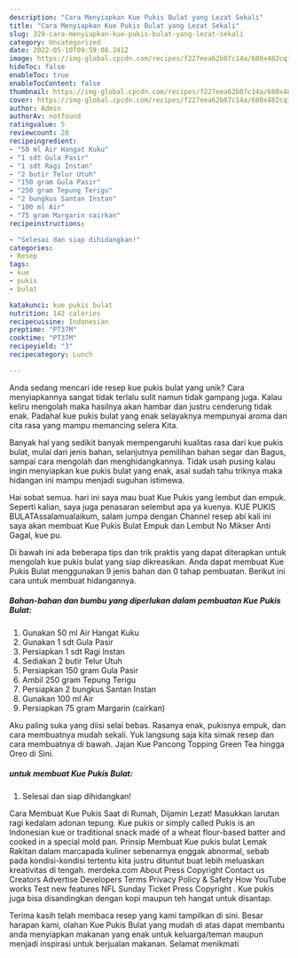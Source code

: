 ```yaml
---
description: "Cara Menyiapkan Kue Pukis Bulat yang Lezat Sekali"
title: "Cara Menyiapkan Kue Pukis Bulat yang Lezat Sekali"
slug: 329-cara-menyiapkan-kue-pukis-bulat-yang-lezat-sekali
category: Uncategorized
date: 2022-05-10T09:59:08.241Z
image: https://img-global.cpcdn.com/recipes/f227eea62b07c14a/680x482cq70/kue-pukis-bulat-foto-resep-utama.jpg
hideToc: false
enableToc: true
enableTocContent: false
thumbnail: https://img-global.cpcdn.com/recipes/f227eea62b07c14a/680x482cq70/kue-pukis-bulat-foto-resep-utama.jpg
cover: https://img-global.cpcdn.com/recipes/f227eea62b07c14a/680x482cq70/kue-pukis-bulat-foto-resep-utama.jpg
author: Admin
authorAv: notfound
ratingvalue: 5
reviewcount: 20
recipeingredient:
- "50 ml Air Hangat Kuku"
- "1 sdt Gula Pasir"
- "1 sdt Ragi Instan"
- "2 butir Telur Utuh"
- "150 gram Gula Pasir"
- "250 gram Tepung Terigu"
- "2 bungkus Santan Instan"
- "100 ml Air"
- "75 gram Margarin cairkan"
recipeinstructions:

- "Selesai dan siap dihidangkan!"
categories:
- Resep
tags:
- kue
- pukis
- bulat

katakunci: kue pukis bulat 
nutrition: 142 calories
recipecuisine: Indonesian
preptime: "PT37M"
cooktime: "PT37M"
recipeyield: "3"
recipecategory: Lunch

---
```





Anda sedang mencari ide resep kue pukis bulat yang unik? Cara menyiapkannya sangat tidak terlalu sulit namun tidak gampang juga. Kalau keliru mengolah maka hasilnya akan hambar dan justru cenderung tidak enak. Padahal kue pukis bulat yang enak selayaknya mempunyai aroma dan cita rasa yang mampu memancing selera Kita.





Banyak hal yang sedikit banyak mempengaruhi kualitas rasa dari kue pukis bulat, mulai dari jenis bahan, selanjutnya pemilihan bahan segar dan Bagus, sampai cara mengolah dan menghidangkannya. Tidak usah pusing kalau ingin menyiapkan kue pukis bulat yang enak,      asal sudah tahu triknya maka hidangan ini mampu menjadi suguhan istimewa.














Hai sobat semua. hari ini saya mau buat Kue Pukis yang lembut dan empuk. Seperti kalian, saya juga penasaran selembut apa ya kuenya. KUE PUKIS BULATAssalamualaikum, salam jumpa dengan Channel resep abi kali ini saya akan membuat Kue Pukis Bulat Empuk dan Lembut No Mikser Anti Gagal, kue pu.






Di bawah ini ada beberapa tips dan trik praktis yang dapat diterapkan untuk mengolah kue pukis bulat yang siap dikreasikan. Anda dapat membuat Kue Pukis Bulat menggunakan 9 jenis bahan dan 0 tahap pembuatan. Berikut ini cara untuk membuat hidangannya.

<!--inarticleads1-->

##### Bahan-bahan dan bumbu yang diperlukan dalam pembuatan Kue Pukis Bulat:

1. Gunakan 50 ml Air Hangat Kuku
1. Gunakan 1 sdt Gula Pasir
1. Persiapkan 1 sdt Ragi Instan
1. Sediakan 2 butir Telur Utuh
1. Persiapkan 150 gram Gula Pasir
1. Ambil 250 gram Tepung Terigu
1. Persiapkan 2 bungkus Santan Instan
1. Gunakan 100 ml Air
1. Persiapkan 75 gram Margarin (cairkan)


Aku paling suka yang diisi selai bebas. Rasanya enak, pukisnya empuk, dan cara membuatnya mudah sekali. Yuk langsung saja kita simak resep dan cara membuatnya di bawah. Jajan Kue Pancong Topping Green Tea hingga Oreo di Sini. 

<!--inarticleads2-->

#####  untuk membuat Kue Pukis Bulat:


1. Selesai dan siap dihidangkan!

Cara Membuat Kue Pukis Saat di Rumah, Dijamin Lezat! Masukkan larutan ragi kedalam adonan tepung. Kue pukis or simply called Pukis is an Indonesian kue or traditional snack made of a wheat flour-based batter and cooked in a special mold pan. Prinsip Membuat Kue pukis bulat Lemak Rakitan dalam marcapada kuliner sebenarnya enggak abnormal, sebab pada kondisi-kondisi tertentu kita justru dituntut buat lebih meluaskan kreativitas di tengah. merdeka.com About Press Copyright Contact us Creators Advertise Developers Terms Privacy Policy &amp; Safety How YouTube works Test new features NFL Sunday Ticket Press Copyright . Kue pukis juga bisa disandingkan dengan kopi maupun teh hangat untuk disantap. 

Terima kasih telah membaca resep yang kami tampilkan di sini. Besar harapan kami, olahan Kue Pukis Bulat yang mudah di atas dapat membantu anda menyiapkan makanan yang enak untuk keluarga/teman maupun menjadi inspirasi untuk berjualan makanan. Selamat menikmati
